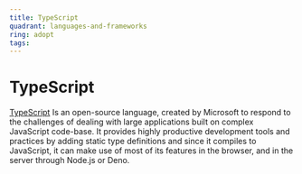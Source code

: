 ```yaml
---
title: TypeScript
quadrant: languages-and-frameworks
ring: adopt
tags:
---
```


# TypeScript

<a href="https://www.typescriptlang.org" target="_blank">TypeScript</a> Is an open-source language, created by Microsoft to respond to the challenges of dealing with large applications built on complex JavaScript code-base. It provides highly productive development tools and practices by adding static type definitions and since it compiles to JavaScript, it can make use of most of its features in the browser, and in the server through Node.js or Deno.
